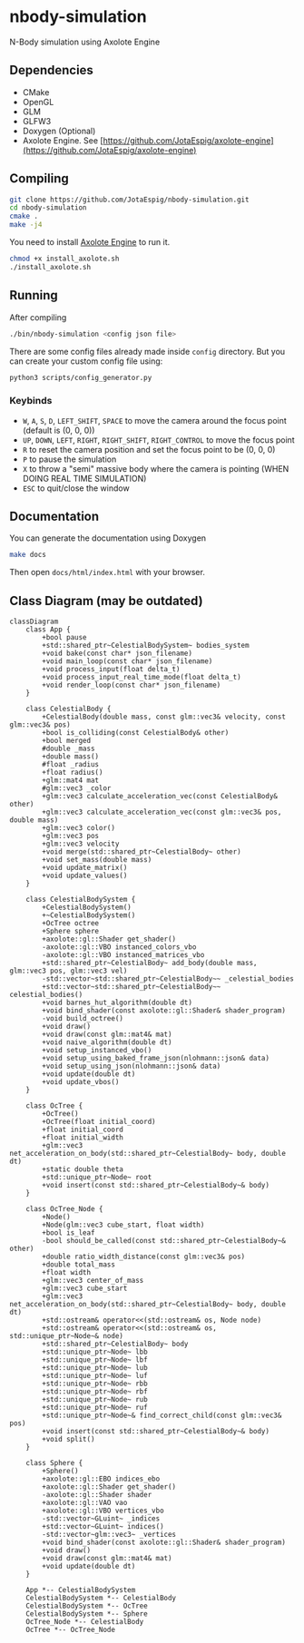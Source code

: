 # nbody-simulation
N-Body simulation using Axolote Engine

## Dependencies
* CMake
* OpenGL
* GLM
* GLFW3
* Doxygen (Optional)
* Axolote Engine. See [https://github.com/JotaEspig/axolote-engine](https://github.com/JotaEspig/axolote-engine) 

## Compiling
```bash
git clone https://github.com/JotaEspig/nbody-simulation.git
cd nbody-simulation
cmake .
make -j4
```
You need to install [Axolote Engine](https://github.com/JotaEspig/axolote-engine) to run it.
```bash
chmod +x install_axolote.sh
./install_axolote.sh
```

## Running
After compiling
```bash
./bin/nbody-simulation <config json file>
```

There are some config files already made inside `config` directory. But you can create your custom config file using:
```bash
python3 scripts/config_generator.py
```

### Keybinds

* `W`, `A`, `S`, `D`, `LEFT_SHIFT`, `SPACE` to move the camera around the focus point (default is (0, 0, 0))
* `UP`, `DOWN`, `LEFT`, `RIGHT`, `RIGHT_SHIFT`, `RIGHT_CONTROL` to move the focus point
* `R` to reset the camera position and set the focus point to be (0, 0, 0)
* `P` to pause the simulation
* `X` to throw a "semi" massive body where the camera is pointing (WHEN DOING REAL TIME SIMULATION)
* `ESC` to quit/close the window

## Documentation
You can generate the documentation using Doxygen
```bash
make docs
```
Then open `docs/html/index.html` with your browser.

## Class Diagram (may be outdated)
```mermaid
classDiagram
    class App {
        +bool pause
        +std::shared_ptr~CelestialBodySystem~ bodies_system
        +void bake(const char* json_filename)
        +void main_loop(const char* json_filename)
        +void process_input(float delta_t)
        +void process_input_real_time_mode(float delta_t)
        +void render_loop(const char* json_filename)
    }

    class CelestialBody {
        +CelestialBody(double mass, const glm::vec3& velocity, const glm::vec3& pos)
        +bool is_colliding(const CelestialBody& other)
        +bool merged
        #double _mass
        +double mass()
        #float _radius
        +float radius()
        +glm::mat4 mat
        #glm::vec3 _color
        +glm::vec3 calculate_acceleration_vec(const CelestialBody& other)
        +glm::vec3 calculate_acceleration_vec(const glm::vec3& pos, double mass)
        +glm::vec3 color()
        +glm::vec3 pos
        +glm::vec3 velocity
        +void merge(std::shared_ptr~CelestialBody~ other)
        +void set_mass(double mass)
        +void update_matrix()
        +void update_values()
    }

    class CelestialBodySystem {
        +CelestialBodySystem()
        +~CelestialBodySystem()
        +OcTree octree
        +Sphere sphere
        +axolote::gl::Shader get_shader()
        -axolote::gl::VBO instanced_colors_vbo
        -axolote::gl::VBO instanced_matrices_vbo
        +std::shared_ptr~CelestialBody~ add_body(double mass, glm::vec3 pos, glm::vec3 vel)
        -std::vector~std::shared_ptr~CelestialBody~~ _celestial_bodies
        +std::vector~std::shared_ptr~CelestialBody~~ celestial_bodies()
        +void barnes_hut_algorithm(double dt)
        +void bind_shader(const axolote::gl::Shader& shader_program)
        -void build_octree()
        +void draw()
        +void draw(const glm::mat4& mat)
        +void naive_algorithm(double dt)
        +void setup_instanced_vbo()
        +void setup_using_baked_frame_json(nlohmann::json& data)
        +void setup_using_json(nlohmann::json& data)
        +void update(double dt)
        +void update_vbos()
    }

    class OcTree {
        +OcTree()
        +OcTree(float initial_coord)
        +float initial_coord
        +float initial_width
        +glm::vec3 net_acceleration_on_body(std::shared_ptr~CelestialBody~ body, double dt)
        +static double theta
        +std::unique_ptr~Node~ root
        +void insert(const std::shared_ptr~CelestialBody~& body)
    }

    class OcTree_Node {
        +Node()
        +Node(glm::vec3 cube_start, float width)
        +bool is_leaf
        -bool should_be_called(const std::shared_ptr~CelestialBody~& other)
        +double ratio_width_distance(const glm::vec3& pos)
        +double total_mass
        +float width
        +glm::vec3 center_of_mass
        +glm::vec3 cube_start
        +glm::vec3 net_acceleration_on_body(std::shared_ptr~CelestialBody~ body, double dt)
        +std::ostream& operator<<(std::ostream& os, Node node)
        +std::ostream& operator<<(std::ostream& os, std::unique_ptr~Node~& node)
        +std::shared_ptr~CelestialBody~ body
        +std::unique_ptr~Node~ lbb
        +std::unique_ptr~Node~ lbf
        +std::unique_ptr~Node~ lub
        +std::unique_ptr~Node~ luf
        +std::unique_ptr~Node~ rbb
        +std::unique_ptr~Node~ rbf
        +std::unique_ptr~Node~ rub
        +std::unique_ptr~Node~ ruf
        +std::unique_ptr~Node~& find_correct_child(const glm::vec3& pos)
        +void insert(const std::shared_ptr~CelestialBody~& body)
        +void split()
    }

    class Sphere {
        +Sphere()
        +axolote::gl::EBO indices_ebo
        +axolote::gl::Shader get_shader()
        -axolote::gl::Shader shader
        +axolote::gl::VAO vao
        +axolote::gl::VBO vertices_vbo
        -std::vector~GLuint~ _indices
        +std::vector~GLuint~ indices()
        -std::vector~glm::vec3~ _vertices
        +void bind_shader(const axolote::gl::Shader& shader_program)
        +void draw()
        +void draw(const glm::mat4& mat)
        +void update(double dt)
    }

    App *-- CelestialBodySystem
    CelestialBodySystem *-- CelestialBody
    CelestialBodySystem *-- OcTree
    CelestialBodySystem *-- Sphere
    OcTree_Node *-- CelestialBody
    OcTree *-- OcTree_Node 
```
